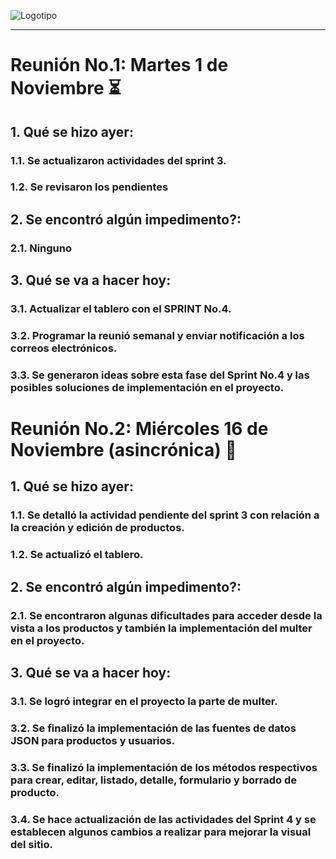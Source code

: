 ![Logotipo](https://github.com/alvaarom/grupo_4_dteachlife/blob/main/public/images/logo.png)
___
# Reunión No.1: Martes 1 de Noviembre :hourglass_flowing_sand:
## 1. Qué se hizo ayer:
### 1.1. Se actualizaron actividades del sprint 3.
### 1.2. Se revisaron los pendientes
## 2. Se encontró algún impedimento?:
### 2.1. Ninguno
## 3. Qué se va a hacer hoy:
### 3.1. Actualizar el tablero con el SPRINT No.4.
### 3.2. Programar la reunió semanal y enviar notificación a los correos electrónicos.
### 3.3. Se generaron ideas sobre esta fase del Sprint No.4 y las posibles soluciones de implementación en el proyecto.
# Reunión No.2: Miércoles 16 de Noviembre (asincrónica) :mag_right:
## 1. Qué se hizo ayer:
### 1.1. Se detalló la actividad pendiente del sprint 3 con relación a la creación y edición de productos.
### 1.2. Se actualizó el tablero.
## 2. Se encontró algún impedimento?:
### 2.1. Se encontraron algunas dificultades para acceder desde la vista a los productos y también la implementación del multer en el proyecto.
## 3. Qué se va a hacer hoy:
### 3.1. Se logró integrar en el proyecto la parte de multer.
### 3.2. Se finalizó la implementación de las fuentes de datos JSON para productos y usuarios.
### 3.3. Se finalizó la implementación de los métodos respectivos para crear, editar, listado, detalle, formulario y borrado de producto.
### 3.4. Se hace actualización de las actividades del Sprint 4 y se establecen algunos cambios a realizar para mejorar la visual del sitio.
